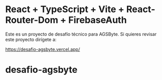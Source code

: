 # React + TypeScript + Vite + React-Router-Dom + FirebaseAuth

Este es un proyecto de desafío técnico para AGSByte.
Si quieres revisar este proyecto dirígete a:

https://desafio-agsbyte.vercel.app/


# desafio-agsbyte

